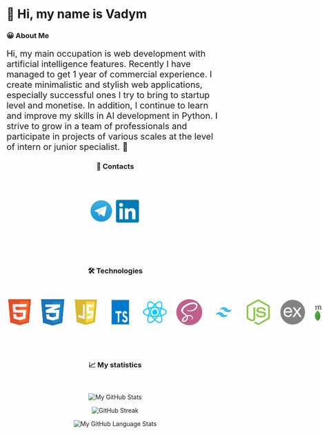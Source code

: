 # 👋 Hi, my name is Vadym

<h3 style="min-width: 110px;">😀 About Me</h3>

<p style="font-size: 20px;">
Hi, my main occupation is web development with artificial intelligence features. Recently I have managed to get 1 year of commercial experience. I create minimalistic and stylish web applications, especially successful ones I try to bring to startup level and monetise. In addition, I continue to learn and improve my skills in AI development in Python. I strive to grow in a team of professionals and participate in projects of various scales at the level of intern or junior specialist. 💖
</p>

<h3 style="margin-bottom: 50px; text-align: center;">📩 Contacts</h3>

<div align="center" style="display: flex; justify-content: space-around; align-items: center; margin-bottom: 80px; gap: 20px;">

<a href="https://t.me/vxdosick"><img width="60px" src="./assets/telegram.png" alt="telegram"/></a>
<a href="https://www.linkedin.com/in/vadym-foteniuk-423a53318/"><img width="60px" src="./assets/linkedin.png" alt="linkedin"/></a>

</div>

<h3 style="text-align: center; margin-bottom: 50px;">🛠️ Technologies</h3>

<div align="center" style="display: flex; margin-bottom: 80px; justify-content: space-around; gap: 20px;">
<img  src="./assets/html.png" width="60" height="60" alt="html">
<img src="./assets/css.png" width="55" height="61" alt="css">   
<img  src="./assets/js.png" width="60" height="60" alt="js">
<img  src="./assets/ts.png" width="60" height="60" alt="ts">
<!-- <img  src="./assets/vue.png" width="60" height="60" alt="vue"> -->
<img  src="./assets/react.png" width="60" height="60" alt="react">
<!-- <img  src="./assets/react-native.png" width="60" height="60" alt="react-native"> -->
<img  src="./assets/sass.png" width="60" height="60" alt="sass">
<img  src="./assets/tailwind.png" width="60" height="60" alt="tailwind">
<!-- <img  src="./assets/bootstrap.png" width="60" height="60" alt="bootstrap"> -->
<img  src="./assets/node.png" width="60" height="60" alt="node.js">
<img  src="./assets/express.png" width="60" height="60" alt="express">
<img  src="./assets/mdb.png" width="60" height="60" alt="mongodb">
<img  src="./assets/ejs.png" width="60" height="60" alt="ejs">
<img  src="./assets/npm.png" width="60" height="60" alt="npm">
<img src="./assets/git.png" width="60" height="60" alt="git"></div>

<h3 style="text-align: center; margin-bottom: 50px;">📈 My statistics</h3>

<div align="center">

![My GitHub Stats](https://github-readme-stats.vercel.app/api/?username=vxdosick&count_private=true&theme=tokyonight&showicons=true)

</div>
<div align="center">

![GitHub Streak](https://streak-stats.demolab.com?user=vxdosick&theme=tokyonight&hide_border=true&mode=weekly)

</div>
<div align="center">

![My GitHub Language Stats](https://github-readme-stats.vercel.app/api/top-langs/?username=vxdosick&langs_count=5&theme=tokyonight)

</div>
